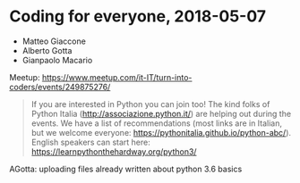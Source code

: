 # Coding for everyone, 2018-05-07

* Matteo Giaccone
* Alberto Gotta
* Gianpaolo Macario

Meetup: <https://www.meetup.com/it-IT/turn-into-coders/events/249875276/>

> If you are interested in Python you can join too! The kind folks of Python Italia (http://associazione.python.it/) are helping out during the events.
> We have a list of recommendations (most links are in Italian, but we welcome everyone: https://pythonitalia.github.io/python-abc/). English speakers can start here: https://learnpythonthehardway.org/python3/

AGotta: uploading files already written about python 3.6 basics
<!-- EOF -->
